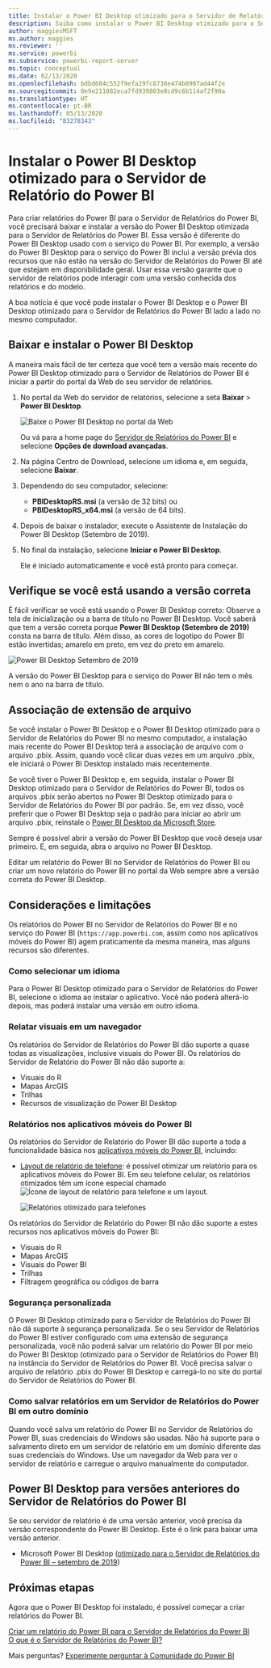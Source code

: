 ```yaml
---
title: Instalar o Power BI Desktop otimizado para o Servidor de Relatório do Power BI
description: Saiba como instalar o Power BI Desktop otimizado para o Servidor de Relatório do Power BI
author: maggiesMSFT
ms.author: maggies
ms.reviewer: ''
ms.service: powerbi
ms.subservice: powerbi-report-server
ms.topic: conceptual
ms.date: 02/13/2020
ms.openlocfilehash: bdbd604c552f9efa29fc8738e474b0907ad44f2e
ms.sourcegitcommit: 0e9e211082eca7fd939803e0cd9c6b114af2f90a
ms.translationtype: HT
ms.contentlocale: pt-BR
ms.lasthandoff: 05/13/2020
ms.locfileid: "83278343"
---
```

# <a name="install-power-bi-desktop-optimized-for-power-bi-report-server"></a>Instalar o Power BI Desktop otimizado para o Servidor de Relatório do Power BI

Para criar relatórios do Power BI para o Servidor de Relatórios do Power BI, você precisará baixar e instalar a versão do Power BI Desktop otimizada para o Servidor de Relatórios do Power BI. Essa versão é diferente do Power BI Desktop usado com o serviço do Power BI. Por exemplo, a versão do Power BI Desktop para o serviço do Power BI inclui a versão prévia dos recursos que não estão na versão do Servidor de Relatórios do Power BI até que estejam em disponibilidade geral. Usar essa versão garante que o servidor de relatórios pode interagir com uma versão conhecida dos relatórios e do modelo. 

A boa notícia é que você pode instalar o Power BI Desktop e o Power BI Desktop otimizado para o Servidor de Relatórios do Power BI lado a lado no mesmo computador.

## <a name="download-and-install-power-bi-desktop"></a>Baixar e instalar o Power BI Desktop

A maneira mais fácil de ter certeza que você tem a versão mais recente do Power BI Desktop otimizado para o Servidor de Relatórios do Power BI é iniciar a partir do portal da Web do seu servidor de relatórios.

1. No portal da Web do servidor de relatórios, selecione a seta **Baixar** > **Power BI Desktop**.

    ![Baixe o Power BI Desktop no portal da Web](media/install-powerbi-desktop/report-server-download-web-portal.png)

    Ou vá para a home page do [Servidor de Relatórios do Power BI](https://powerbi.microsoft.com/report-server/) e selecione **Opções de download avançadas**.

2. Na página Centro de Download, selecione um idioma e, em seguida, selecione **Baixar**.

3. Dependendo do seu computador, selecione: 

    - **PBIDesktopRS.msi** (a versão de 32 bits) ou
    - **PBIDesktopRS_x64.msi** (a versão de 64 bits).

1. Depois de baixar o instalador, execute o Assistente de Instalação do Power BI Desktop (Setembro de 2019).

2. No final da instalação, selecione **Iniciar o Power BI Desktop**.

    Ele é iniciado automaticamente e você está pronto para começar.

## <a name="verify-youre-using-the-correct-version"></a>Verifique se você está usando a versão correta
É fácil verificar se você está usando o Power BI Desktop correto: Observe a tela de inicialização ou a barra de título no Power BI Desktop. Você saberá que tem a versão correta porque **Power BI Desktop (Setembro de 2019)** consta na barra de título. Além disso, as cores de logotipo do Power BI estão invertidas; amarelo em preto, em vez do preto em amarelo.

![Power BI Desktop Setembro de 2019](media/install-powerbi-desktop/power-bi-report-server-desktop-sept-2019.png)

A versão do Power BI Desktop para o serviço do Power BI não tem o mês nem o ano na barra de título.

## <a name="file-extension-association"></a>Associação de extensão de arquivo
Se você instalar o Power BI Desktop e o Power BI Desktop otimizado para o Servidor de Relatórios do Power BI no mesmo computador, a instalação mais recente do Power BI Desktop terá a associação de arquivo com o arquivo .pbix. Assim, quando você clicar duas vezes em um arquivo .pbix, ele iniciará o Power BI Desktop instalado mais recentemente.

Se você tiver o Power BI Desktop e, em seguida, instalar o Power BI Desktop otimizado para o Servidor de Relatórios do Power BI, todos os arquivos .pbix serão abertos no Power BI Desktop otimizado para o Servidor de Relatórios do Power BI por padrão. Se, em vez disso, você preferir que o Power BI Desktop seja o padrão para iniciar ao abrir um arquivo .pbix, reinstale o [Power BI Desktop da Microsoft Store](https://aka.ms/pbidesktopstore).

Sempre é possível abrir a versão do Power BI Desktop que você deseja usar primeiro. E, em seguida, abra o arquivo no Power BI Desktop.

Editar um relatório do Power BI no Servidor de Relatórios do Power BI ou criar um novo relatório do Power BI no portal da Web sempre abre a versão correta do Power BI Desktop.

## <a name="considerations-and-limitations"></a>Considerações e limitações

Os relatórios do Power BI no Servidor de Relatórios do Power BI e no serviço do Power BI (`https://app.powerbi.com`, assim como nos aplicativos móveis do Power BI) agem praticamente da mesma maneira, mas alguns recursos são diferentes.

### <a name="selecting-a-language"></a>Como selecionar um idioma

Para o Power BI Desktop otimizado para o Servidor de Relatórios do Power BI, selecione o idioma ao instalar o aplicativo. Você não poderá alterá-lo depois, mas poderá instalar uma versão em outro idioma.

### <a name="report-visuals-in-a-browser"></a>Relatar visuais em um navegador

Os relatórios do Servidor de Relatórios do Power BI dão suporte a quase todas as visualizações, inclusive visuais do Power BI. Os relatórios do Servidor de Relatório do Power BI não dão suporte a:

* Visuais do R
* Mapas ArcGIS
* Trilhas
* Recursos de visualização do Power BI Desktop

### <a name="reports-in-the-power-bi-mobile-apps"></a>Relatórios nos aplicativos móveis do Power BI

Os relatórios do Servidor de Relatório do Power BI dão suporte a toda a funcionalidade básica nos [aplicativos móveis do Power BI](../consumer/mobile/mobile-apps-for-mobile-devices.md), incluindo:

* [Layout de relatório de telefone](../create-reports/desktop-create-phone-report.md): é possível otimizar um relatório para os aplicativos móveis do Power BI. Em seu telefone celular, os relatórios otimizados têm um ícone especial chamado ![Ícone de layout de relatório para telefone](media/install-powerbi-desktop/power-bi-rs-mobile-optimized-icon.png) e um layout.
  
    ![Relatórios otimizado para telefones](media/install-powerbi-desktop/power-bi-rs-mobile-optimized-report.png)

Os relatórios do Servidor de Relatório do Power BI não dão suporte a estes recursos nos aplicativos móveis do Power BI:

* Visuais do R
* Mapas ArcGIS
* Visuais do Power BI
* Trilhas
* Filtragem geográfica ou códigos de barra

### <a name="custom-security"></a>Segurança personalizada

O Power BI Desktop otimizado para o Servidor de Relatórios do Power BI não dá suporte à segurança personalizada. Se o seu Servidor de Relatórios do Power BI estiver configurado com uma extensão de segurança personalizada, você não poderá salvar um relatório do Power BI por meio do Power BI Desktop (otimizado para o Servidor de Relatórios do Power BI) na instância do Servidor de Relatórios do Power BI. Você precisa salvar o arquivo de relatório .pbix do Power BI Desktop e carregá-lo no site do portal do Servidor de Relatórios do Power BI.

### <a name="saving-reports-to-a-power-bi-report-server-in-a-different-domain"></a>Como salvar relatórios em um Servidor de Relatórios do Power BI em outro domínio

Quando você salva um relatório do Power BI no Servidor de Relatórios do Power BI, suas credenciais do Windows são usadas. Não há suporte para o salvamento direto em um servidor de relatório em um domínio diferente das suas credenciais do Windows. Use um navegador da Web para ver o servidor de relatório e carregue o arquivo manualmente do computador.

## <a name="power-bi-desktop-for-earlier-versions-of-power-bi-report-server"></a>Power BI Desktop para versões anteriores do Servidor de Relatórios do Power BI

Se seu servidor de relatório é de uma versão anterior, você precisa da versão correspondente do Power BI Desktop. Este é o link para baixar uma versão anterior.

- Microsoft Power BI Desktop ([otimizado para o Servidor de Relatórios do Power BI – setembro de 2019](https://go.microsoft.com/fwlink/?linkid=2103723))

## <a name="next-steps"></a>Próximas etapas

Agora que o Power BI Desktop foi instalado, é possível começar a criar relatórios do Power BI.

[Criar um relatório do Power BI para o Servidor de Relatórios do Power BI](quickstart-create-powerbi-report.md)  
[O que é o Servidor de Relatórios do Power BI?](get-started.md)

Mais perguntas? [Experimente perguntar à Comunidade do Power BI](https://community.powerbi.com/)

